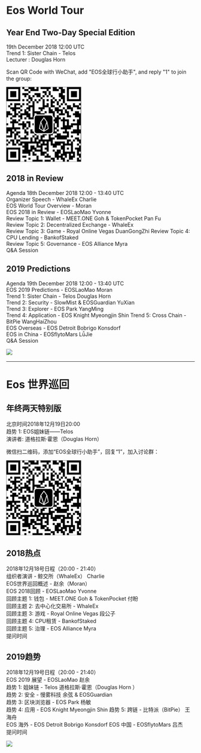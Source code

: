 # Eos World Tour
## Year End Two-Day Special Edition

19th December 2018 12:00 UTC   
Trend 1: Sister Chain - Telos  
Lecturer : Douglas Horn

Scan QR Code with WeChat, add "EOS全球行小助手", and reply "1" to join the group:

![](./images/events/JoinEosWorldTourYearEndTwo-DaySpecialEdition2018.jpg)

## 2018 in Review 

Agenda 18th December 2018 12:00 - 13:40 UTC  
Organizer Speech - WhaleEx Charlie   
EOS World Tour Overview - Moran  
EOS 2018 in Review - EOSLaoMao  Yvonne   
Review Topic 1: Wallet - MEET.ONE Goh & TokenPocket Pan Fu   
Review Topic 2: Decentralized Exchange - WhaleEx  
Review Topic 3: Game - Royal Online Vegas DuanGongZhi 
Review Topic 4: CPU Lending - BankofStaked  
Review Topic 5: Governance - EOS Alliance Myra  
Q&A Session  

## 2019 Predictions 
Agenda 19th December 2018 12:00 - 13:40 UTC  
EOS 2019 Predictions - EOSLaoMao Moran  
Trend 1: Sister Chain - Telos Douglas Horn   
Trend 2: Security - SlowMist & EOSGuardian YuXian   
Trend 3: Explorer - EOS Park YangMing   
Trend 4: Application - EOS Knight Myeongjin Shin 
Trend 5: Cross Chain - BitPie WangHaiZhou   
EOS Overseas - EOS Detroit  Bobrigo Konsdorf  
EOS in China - EOSflytoMars LǚJie   
Q&A Session

![](./images/events/JoinEosWorldTourYearEndTwo-DaySpecialEdition2018Poster.jpg)

---

# Eos 世界巡回
## 年终两天特别版

北京时间2018年12月19日20:00  
趋势 1: EOS姐妹链——Telos   
演讲者: 道格拉斯·霍恩（Douglas Horn）

微信扫二维码，添加“EOS全球行小助手”，回复“1”，加入讨论群：

![](./images/events/JoinEosWorldTourYearEndTwo-DaySpecialEdition2018.jpg)

## 2018热点

2018年12月18号日程（20:00 - 21:40）  
组织者演讲 - 鲸交所（WhaleEx） Charlie  
EOS世界巡回概述 - 赵余（Moran）  
EOS 2018回顾 - EOSLaoMao Yvonne   
回顾主题 1: 钱包 - MEET.ONE Goh & TokenPocket 付盼  
回顾主题 2: 去中心化交易所 - WhaleEx  
回顾主题 3: 游戏 - Royal Online Vegas 段公子   
回顾主题 4: CPU租赁 - BankofStaked  
回顾主题 5: 治理 - EOS Alliance Myra  
提问时间  

## 2019趋势 
2018年12月19号日程（20:00 - 21:40）  
EOS 2019 展望 - EOSLaoMao 赵余   
趋势 1: 姐妹链 - Telos 道格拉斯·霍恩（Douglas Horn  ）  
趋势 2: 安全 - 慢雾科技 余弦 & EOSGuardian  
趋势 3: 区块浏览器 - EOS Park 杨敏  
趋势 4: 应用 - EOS Knight  Myeongjin Shin 
趋势 5: 跨链 - 比特派（BitPie） 王海舟  
EOS 海外 - EOS Detroit Bobrigo Konsdorf 
EOS 中国 - EOSflytoMars 吕杰   
提问时间  

![](./images/events/JoinEosWorldTourYearEndTwo-DaySpecialEdition2018Poster.jpg)